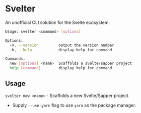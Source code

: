 # Svelter

An unofficial CLI solution for the Svelte ecosystem.

```bash
Usage: svelter <command> [options]

Options:
  -V, --version         output the version number
  -h, --help            display help for command

Commands:
  new [options] <name>  Scaffolds a svelte/sapper project
  help [command]        display help for command
```

## Usage

`svelter new <name>` - Scaffolds a new Svelte/Sapper project.

- Supply `--use-yarn` flag to use `yarn` as the package manager.
